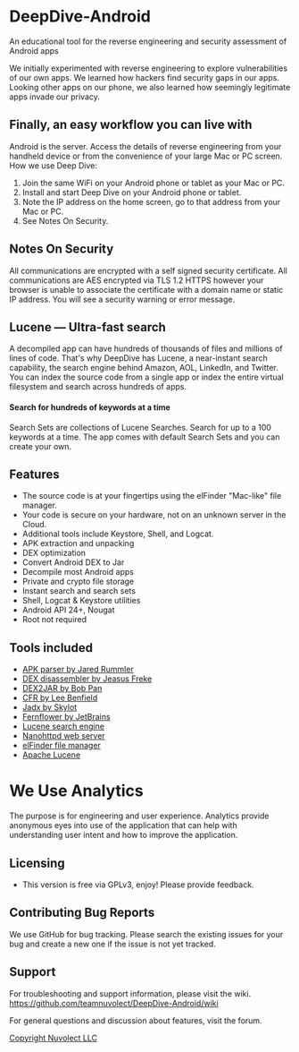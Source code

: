 # DeepDive-Android
An educational tool for the reverse engineering and security assessment of Android apps

We initially experimented with reverse engineering to explore vulnerabilities of our own apps. 
We learned how hackers find security gaps in our apps. Looking other apps on our phone, 
we also learned how seemingly legitimate apps invade our privacy.

## Finally, an easy workflow you can live with
Android is the server. Access the details of reverse engineering from your handheld device 
or from the convenience of your large Mac or PC screen. How we use Deep Dive:
1. Join the same WiFi on your Android phone or tablet as your Mac or PC.
1. Install and start Deep Dive on your Android phone or tablet.
1. Note the IP address on the home screen, go to that address from your Mac or PC. 
1. See Notes On Security.

## Notes On Security
All communications are encrypted with a self signed security certificate. 
All communications are AES encrypted via TLS 1.2 HTTPS however your browser is unable to 
associate the certificate with a domain name or static IP address. 
You will see a security warning or error message. 

## Lucene — Ultra-fast search
A decompiled app can have hundreds of thousands of files and millions of lines of code.
That's why DeepDive has Lucene, a near-instant search capability, the search engine behind Amazon, 
AOL, LinkedIn, and Twitter. You can index the source code from a single app or index the entire 
virtual filesystem and search across hundreds of apps.

#### Search for hundreds of keywords at a time
Search Sets are collections of Lucene Searches. Search for up to a 100 keywords at a time. 
The app comes with default Search Sets and you can create your own.

## Features
* The source code is at your fingertips using the elFinder "Mac-like" file manager.
* Your code is secure on your hardware, not on an unknown server in the Cloud.
* Additional tools include Keystore, Shell, and Logcat.
* APK extraction and unpacking
* DEX optimization
* Convert Android DEX to Jar
* Decompile most Android apps
* Private and crypto file storage
* Instant search and search sets
* Shell, Logcat & Keystore utilities
* Android API 24+, Nougat
* Root not required

## Tools included
* <a href="https://github.com/jaredrummler/APKParser">APK parser by Jared Rummler</a>
* <a href="https://github.com/JesusFreke/smali/wiki">DEX disassembler by Jeasus Freke</a>
* <a href="https://github.com/pxb1988/dex2jar">DEX2JAR by Bob Pan</a>
* <a href="http://www.benf.org/other/cfr/">CFR by Lee Benfield</a>
* <a href="https://github.com/skylot/jadx">Jadx by Skylot</a>
* <a href="https://github.com/JetBrains/intellij-community/tree/master/plugins/java-decompiler/engine">Fernflower by JetBrains</a>
* <a href="https://lucene.apache.org/">Lucene search engine</a>
* <a href="https://github.com/NanoHttpd/nanohttpd">Nanohttpd web server</a>
* <a href="https://github.com/Studio-42/elFinder">elFinder file manager</a>
* <a href="https://lucene.apache.org/">Apache Lucene</a>

# We Use Analytics
The purpose is for engineering and user experience. 
Analytics provide anonymous eyes into use of the application that can help with 
understanding user intent and how to improve the application.

## Licensing
* This version is free via GPLv3, enjoy! Please provide feedback.
## Contributing Bug Reports
We use GitHub for bug tracking. Please search the existing issues for your bug and create 
a new one if the issue is not yet tracked.

## Support
For troubleshooting and support information, please visit the wiki.
<https://github.com/teamnuvolect/DeepDive-Android/wiki>

For general questions and discussion about features, visit the forum.
<a href="https://nuvolect.freeforums.net/board/4/discussion-deepdive">

Copyright Nuvolect LLC


